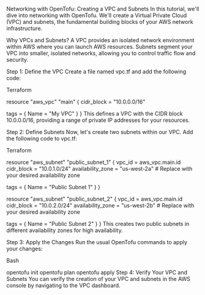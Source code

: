 Networking with OpenTofu: Creating a VPC and Subnets
In this tutorial, we'll dive into networking with OpenTofu. We'll create a Virtual Private Cloud (VPC) and subnets, the fundamental building blocks of your AWS network infrastructure.

Why VPCs and Subnets?
A VPC provides an isolated network environment within AWS where you can launch AWS resources. Subnets segment your VPC into smaller, isolated networks, allowing you to control traffic flow and security.

Step 1: Define the VPC
Create a file named vpc.tf and add the following code:

Terraform

resource "aws_vpc" "main" {
  cidr_block = "10.0.0.0/16"

  tags = {
    Name = "My VPC"
  }
}
This defines a VPC with the CIDR block 10.0.0.0/16, providing a range of private IP addresses for your resources.

Step 2: Define Subnets
Now, let's create two subnets within our VPC. Add the following code to vpc.tf:

Terraform

resource "aws_subnet" "public_subnet_1" {
  vpc_id     = aws_vpc.main.id
  cidr_block = "10.0.1.0/24"
  availability_zone = "us-west-2a" # Replace with your desired availability zone

  tags = {
    Name = "Public Subnet 1"
  }
}

resource "aws_subnet" "public_subnet_2" {
  vpc_id     = aws_vpc.main.id
  cidr_block = "10.0.2.0/24"
  availability_zone = "us-west-2b" # Replace with your desired availability zone

  tags = {
    Name = "Public Subnet 2"
  }
}
This creates two public subnets in different availability zones for high availability.

Step 3: Apply the Changes
Run the usual OpenTofu commands to apply your changes:

Bash

opentofu init
opentofu plan
opentofu apply
Step 4: Verify Your VPC and Subnets
You can verify the creation of your VPC and subnets in the AWS console by navigating to the VPC dashboard.